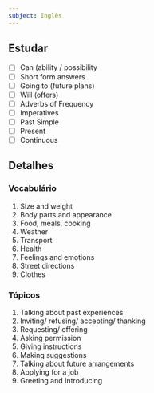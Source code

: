 ```yaml
---
subject: Inglês
---
```


## Estudar
- [ ] Can (ability / possibility 
- [ ] Short form answers 
- [ ] Going to (future plans) 
- [ ] Will (offers) 
- [ ] Adverbs of Frequency 
- [ ] Imperatives 
- [ ] Past Simple 
- [ ] Present 
- [ ] Continuous 

## Detalhes
### Vocabulário
1. Size and weight
2. Body parts and appearance
3. Food, meals, cooking
4. Weather
5. Transport
6. Health
7. Feelings and emotions
8. Street directions
9. Clothes

### Tópicos
1. Talking about past experiences
2. Inviting/ refusing/ accepting/ thanking
3. Requesting/ offering
4. Asking permission
5. Giving instructions
6. Making suggestions
7. Talking about future arrangements
8. Applying for a job
9. Greeting and Introducing
